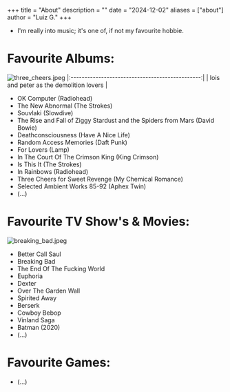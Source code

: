 +++
title = "About"
description = ""
date = "2024-12-02"
aliases = ["about"]
author = "Luiz G."
+++

- I'm really into music; it's one of, if not my favourite hobbie. 

# Favourite Albums:

![three_cheers.jpeg](/three_cheers.jpeg)
|:-----------------------------------------------:|
| lois and peter as the demolition lovers                      |
- OK Computer (Radiohead)
- The New Abnormal (The Strokes)
- Souvlaki (Slowdive)
- The Rise and Fall of Ziggy Stardust and the Spiders from Mars (David Bowie)
- Deathconsciousness (Have A Nice Life)
- Random Access Memories (Daft Punk)
- For Lovers (Lamp)
- In The Court Of The Crimson King (King Crimson)
- Is This It (The Strokes)
- In Rainbows (Radiohead)
- Three Cheers for Sweet Revenge (My Chemical Romance)
- Selected Ambient Works 85-92 (Aphex Twin)
- (...)

# Favourite TV Show's & Movies:

![breaking_bad.jpeg](/breaking_bad.jpg)
- Better Call Saul
- Breaking Bad
- The End Of The Fucking World
- Euphoria
- Dexter
- Over The Garden Wall
- Spirited Away
- Berserk
- Cowboy Bebop
- Vinland Saga
- Batman (2020)
- (...)

# Favourite Games:

- (...)
